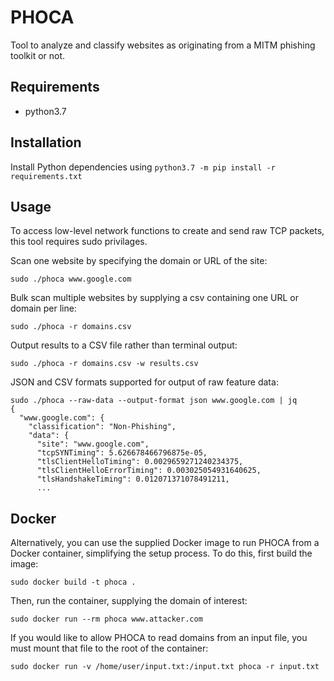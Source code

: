 # PHOCA
Tool to analyze and classify websites as originating from a MITM phishing toolkit or not.

## Requirements
* python3.7

## Installation
Install Python dependencies using `python3.7 -m pip install -r requirements.txt`

## Usage
To access low-level network functions to create and send raw TCP packets, this tool requires sudo privilages.

Scan one website by specifying the domain or URL of the site:

`sudo ./phoca www.google.com`

Bulk scan multiple websites by supplying a csv containing one URL or domain per line:

`sudo ./phoca -r domains.csv`

Output results to a CSV file rather than terminal output:

`sudo ./phoca -r domains.csv -w results.csv`

JSON and CSV formats supported for output of raw feature data:

```
sudo ./phoca --raw-data --output-format json www.google.com | jq
{
  "www.google.com": {
    "classification": "Non-Phishing",
    "data": {
      "site": "www.google.com",
      "tcpSYNTiming": 5.626678466796875e-05,
      "tlsClientHelloTiming": 0.0029659271240234375,
      "tlsClientHelloErrorTiming": 0.003025054931640625,
      "tlsHandshakeTiming": 0.012071371078491211,
      ...
```

## Docker
Alternatively, you can use the supplied Docker image to run PHOCA from a Docker container, simplifying the setup process.
To do this, first build the image:

`sudo docker build -t phoca .`

Then, run the container, supplying the domain of interest:

`sudo docker run --rm phoca www.attacker.com`

If you would like to allow PHOCA to read domains from an input file, you must mount that file to the root of the container:

`sudo docker run -v /home/user/input.txt:/input.txt phoca -r input.txt`
